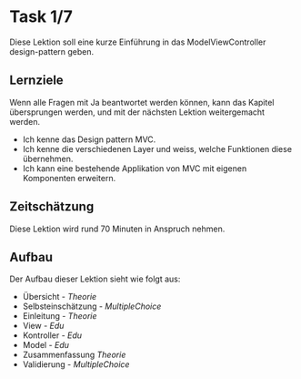 # Task 1/7
Diese Lektion soll eine kurze Einführung in das ModelViewController design-pattern geben.

## Lernziele
Wenn alle Fragen mit Ja beantwortet werden können, kann das Kapitel übersprungen werden, und mit der nächsten
Lektion weitergemacht werden.

- Ich kenne das Design pattern MVC.
- Ich kenne die verschiedenen Layer und weiss, welche Funktionen diese übernehmen.
- Ich kann eine bestehende Applikation von MVC mit eigenen Komponenten erweitern.

## Zeitschätzung
Diese Lektion wird rund 70 Minuten in Anspruch nehmen.

## Aufbau
Der Aufbau dieser Lektion sieht wie folgt aus:

- Übersicht - *Theorie*
- Selbsteinschätzung - *MultipleChoice*
- Einleitung - *Theorie*
- View - *Edu*
- Kontroller - *Edu*
- Model - *Edu*
- Zusammenfassung *Theorie*
- Validierung - *MultipleChoice*